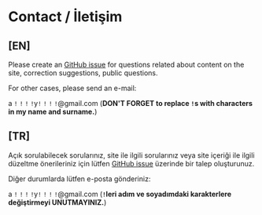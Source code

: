 # Contact / İletişim

## [EN]

Please create an [GitHub issue](https://github.com/alperyazar/www/issues)
for questions related about content on the site, correction suggestions,
public questions.

For other cases, please send an e-mail:

a `!` `!` `!` `!`y`!` `!` `!` `!`@gmail.com (**DON'T FORGET to replace `!`s with characters in my name and surname.**)

## [TR]

Açık sorulabilecek sorularınız, site ile ilgili sorularınız veya site içeriği
ile ilgili düzeltme önerileriniz için lütfen [GitHub issue](https://github.com/alperyazar/www/issues)
üzerinde bir talep oluşturunuz.

Diğer durumlarda lütfen e-posta gönderiniz:

a `!` `!` `!` `!`y`!` `!` `!` `!`@gmail.com (**`!`leri adım ve soyadımdaki karakterlere değiştirmeyi UNUTMAYINIZ.**)
